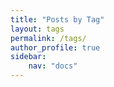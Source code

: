 ```yaml
---
title: "Posts by Tag"
layout: tags
permalink: /tags/
author_profile: true
sidebar:
    nav: "docs"
---
```

